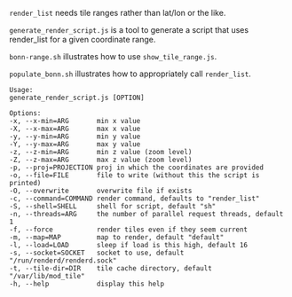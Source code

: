 `render_list` needs tile ranges rather than lat/lon or the like.

`generate_render_script.js` is a tool to generate a script that uses render_list for a given coordinate range.

`bonn-range.sh` illustrates how to use `show_tile_range.js`.

`populate_bonn.sh` illustrates how to appropriately call `render_list`.

    Usage:
    generate_render_script.js [OPTION]

    Options:
    -x, --x-min=ARG       min x value
    -X, --x-max=ARG       max x value
    -y, --y-min=ARG       min y value
    -Y, --y-max=ARG       max y value
    -z, --z-min=ARG       min z value (zoom level)
    -Z, --z-max=ARG       max z value (zoom level)
    -p, --proj=PROJECTION proj in which the coordinates are provided
    -o, --file=FILE       file to write (without this the script is printed)
    -O, --overwrite       overwrite file if exists
    -c, --command=COMMAND render command, defaults to "render_list"
    -S, --shell=SHELL     shell for script, default "sh"
    -n, --threads=ARG     the number of parallel request threads, default 1
    -f, --force           render tiles even if they seem current
    -m, --map=MAP         map to render, default "default"
    -l, --load=LOAD       sleep if load is this high, default 16
    -s, --socket=SOCKET   socket to use, default "/run/renderd/renderd.sock"
    -t, --tile-dir=DIR    tile cache directory, default "/var/lib/mod_tile"
    -h, --help            display this help
